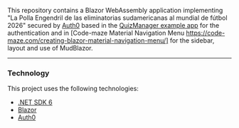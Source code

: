 This repository contains a Blazor WebAssembly application implementing "La Polla Engendril de las eliminatorias sudamericanas al mundial de fútbol 2026" secured by [Auth0](https://auth0.com/) based in the [QuizManager example app](https://auth0.com/blog/securing-blazor-webassembly-apps/) for the authentication and in [Code-maze Material Navigation Menu https://code-maze.com/creating-blazor-material-navigation-menu/] for the sidebar, layout and use of MudBlazor.

---
### Technology

This project uses the following technologies:

- [.NET SDK 6](https://dotnet.microsoft.com/download/dotnet-core/6.0)
- [Blazor](https://dotnet.microsoft.com/apps/aspnet/web-apps/blazor)
- [Auth0](https://auth0.com/)

